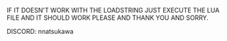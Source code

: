 IF IT DOESN'T WORK WITH THE LOADSTRING JUST EXECUTE THE LUA FILE AND IT SHOULD WORK PLEASE AND THANK YOU AND SORRY.

DISCORD: nnatsukawa
